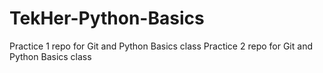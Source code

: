 # TekHer-Python-Basics
Practice 1 repo for Git and Python Basics class
Practice 2 repo for Git and Python Basics class
